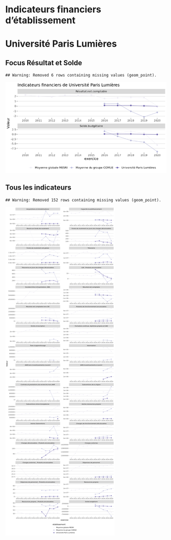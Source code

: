 Indicateurs financiers d’établissement
================

# Université Paris Lumières

## Focus Résultat et Solde

    ## Warning: Removed 6 rows containing missing values (geom_point).

![](université_paris_lumières_files/figure-gfm/etab.focus-1.png)<!-- -->

## Tous les indicateurs

    ## Warning: Removed 152 rows containing missing values (geom_point).

![](université_paris_lumières_files/figure-gfm/etab-1.png)<!-- -->
